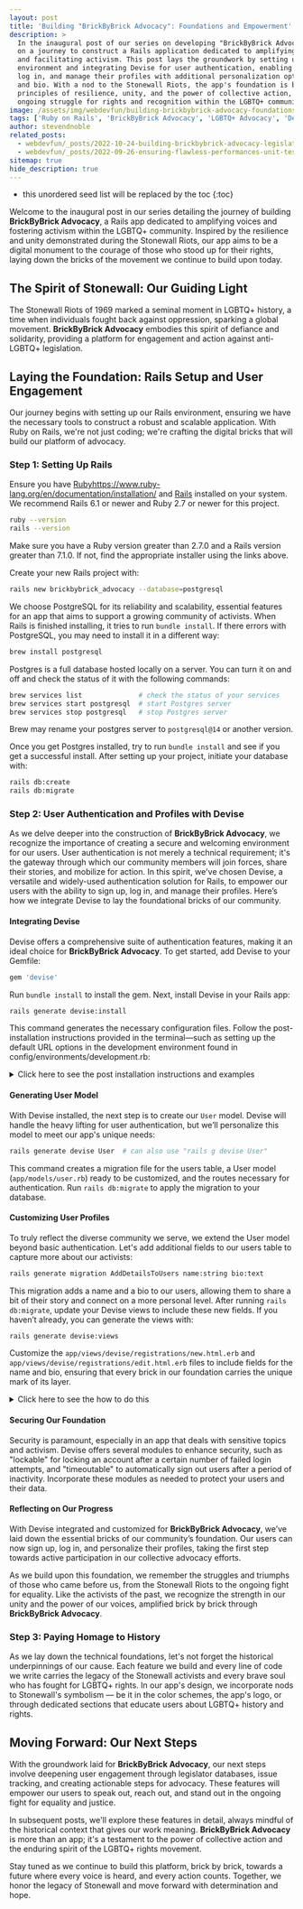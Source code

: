 ```yaml
---
layout: post
title: 'Building "BrickByBrick Advocacy": Foundations and Empowerment'
description: >
  In the inaugural post of our series on developing "BrickByBrick Advocacy," we embark
  on a journey to construct a Rails application dedicated to amplifying LGBTQ+ voices
  and facilitating activism. This post lays the groundwork by setting up the Rails
  environment and integrating Devise for user authentication, enabling users to sign up,
  log in, and manage their profiles with additional personalization options like name
  and bio. With a nod to the Stonewall Riots, the app's foundation is built on the
  principles of resilience, unity, and the power of collective action, symbolizing the
  ongoing struggle for rights and recognition within the LGBTQ+ community.
image: /assets/img/webdevfun/building-brickbybrick-advocacy-foundations-and-empowerment.jpg
tags: ['Ruby on Rails', 'BrickByBrick Advocacy', 'LGBTQ+ Advocacy', 'Devise', 'User Authentication', 'Stonewall Riots', 'Activism Platform']
author: stevendnoble
related_posts:
  - webdevfun/_posts/2022-10-24-building-brickbybrick-advocacy-legislators-database-and-highlighting-issues.md
  - webdevfun/_posts/2022-09-26-ensuring-flawless-performances-unit-testing-your-drag-queen-database.md
sitemap: true
hide_description: true
---
```


* this unordered seed list will be replaced by the toc
{:toc}

Welcome to the inaugural post in our series detailing the journey of building **BrickByBrick Advocacy**, a Rails app dedicated to amplifying voices and fostering activism within the LGBTQ+ community. Inspired by the resilience and unity demonstrated during the Stonewall Riots, our app aims to be a digital monument to the courage of those who stood up for their rights, laying down the bricks of the movement we continue to build upon today.

## The Spirit of Stonewall: Our Guiding Light

The Stonewall Riots of 1969 marked a seminal moment in LGBTQ+ history, a time when individuals fought back against oppression, sparking a global movement. **BrickByBrick Advocacy** embodies this spirit of defiance and solidarity, providing a platform for engagement and action against anti-LGBTQ+ legislation.

## Laying the Foundation: Rails Setup and User Engagement

Our journey begins with setting up our Rails environment, ensuring we have the necessary tools to construct a robust and scalable application. With Ruby on Rails, we're not just coding; we're crafting the digital bricks that will build our platform of advocacy.

### Step 1: Setting Up Rails

Ensure you have [Ruby]()https://www.ruby-lang.org/en/documentation/installation/ and [Rails](https://guides.rubyonrails.org/getting_started.html) installed on your system. We recommend Rails 6.1 or newer and Ruby 2.7 or newer for this project.

~~~bash
ruby --version
rails --version
~~~

Make sure you have a Ruby version greater than 2.7.0 and a Rails version greater than 7.1.0. If not, find the appropriate installer using the links above.

Create your new Rails project with:

~~~bash
rails new brickbybrick_advocacy --database=postgresql
~~~

We choose PostgreSQL for its reliability and scalability, essential features for an app that aims to support a growing community of activists. When Rails is finished installing, it tries to run `bundle install`. If there errors with PostgreSQL, you may need to install it in a different way:

~~~bash
brew install postgresql
~~~

Postgres is a full database hosted locally on a server. You can turn it on and off and check the status of it with the following commands:

~~~bash
brew services list              # check the status of your services
brew services start postgresql  # start Postgres server
brew services stop postgresql   # stop Postgres server
~~~

Brew may rename your postgres server to `postgresql@14` or another version.

Once you get Postgres installed, try to run `bundle install` and see if you get a successful install. After setting up your project, initiate your database with:

~~~bash
rails db:create
rails db:migrate
~~~

### Step 2: User Authentication and Profiles with Devise

As we delve deeper into the construction of **BrickByBrick Advocacy**, we recognize the importance of creating a secure and welcoming environment for our users. User authentication is not merely a technical requirement; it's the gateway through which our community members will join forces, share their stories, and mobilize for action. In this spirit, we've chosen Devise, a versatile and widely-used authentication solution for Rails, to empower our users with the ability to sign up, log in, and manage their profiles. Here’s how we integrate Devise to lay the foundational bricks of our community.

#### Integrating Devise

Devise offers a comprehensive suite of authentication features, making it an ideal choice for **BrickByBrick Advocacy**. To get started, add Devise to your Gemfile:

~~~ruby
gem 'devise'
~~~

Run `bundle install` to install the gem. Next, install Devise in your Rails app:

~~~bash
rails generate devise:install
~~~

This command generates the necessary configuration files. Follow the post-installation instructions provided in the terminal—such as setting up the default URL options in the development environment found in config/environments/development.rb:

<details>
<summary>Click here to see the post installation instructions and examples</summary>
<div markdown="1">

~~~
===============================================================================

Depending on your application's configuration some manual setup may be required:

  1. Ensure you have defined default url options in your environments files. Here
     is an example of default_url_options appropriate for a development environment
     in config/environments/development.rb:

       config.action_mailer.default_url_options = { host: 'localhost', port: 3000 }

     In production, :host should be set to the actual host of your application.

     * Required for all applications. *

  2. Ensure you have defined root_url to *something* in your config/routes.rb.
     For example:

       root to: "home#index"

     * Not required for API-only Applications *

  3. Ensure you have flash messages in app/views/layouts/application.html.erb.
     For example:

       <p class="notice"><%= notice %></p>
       <p class="alert"><%= alert %></p>

     * Not required for API-only Applications *

  4. You can copy Devise views (for customization) to your app by running:

       rails g devise:views

     * Not required *

===============================================================================
~~~

~~~rb
file: "in config/environments/development.rb"
config.action_mailer.default_url_options = { host: 'localhost', port: 3000 }
~~~

~~~rb
# file: "config/routes.rb"
Rails.application.routes.draw do
  get "up" => "rails/health#show", as: :rails_health_check

  root "home#index"
end
~~~

~~~html
<!-- file: "/app/views/layouts/application.html.erb" -->
<!DOCTYPE html>
<html>
  <head>
    <title>BrickbybrickAdvocacy</title>
    <meta name="viewport" content="width=device-width,initial-scale=1">
    <%= csrf_meta_tags %>
    <%= csp_meta_tag %>

    <%= stylesheet_link_tag "application", "data-turbo-track": "reload" %>
  </head>

  <body>
    <p class="notice"><%= notice %></p>
    <p class="alert"><%= alert %></p>
    <%= yield %>
  </body>
</html>
~~~
</div>
</details>

#### Generating User Model

With Devise installed, the next step is to create our `User` model. Devise will handle the heavy lifting for user authentication, but we’ll personalize this model to meet our app's unique needs:

~~~bash
rails generate devise User  # can also use "rails g devise User"
~~~

This command creates a migration file for the users table, a User model (`app/models/user.rb`) ready to be customized, and the routes necessary for authentication. Run `rails db:migrate` to apply the migration to your database.

#### Customizing User Profiles

To truly reflect the diverse community we serve, we extend the User model beyond basic authentication. Let's add additional fields to our users table to capture more about our activists:

~~~bash
rails generate migration AddDetailsToUsers name:string bio:text
~~~

This migration adds a name and a bio to our users, allowing them to share a bit of their story and connect on a more personal level. After running `rails db:migrate`, update your Devise views to include these new fields. If you haven’t already, you can generate the views with:

~~~bash
rails generate devise:views
~~~

Customize the `app/views/devise/registrations/new.html.erb` and `app/views/devise/registrations/edit.html.erb` files to include fields for the name and bio, ensuring that every brick in our foundation carries the unique mark of its layer.

<details>
<summary>Click here to see the how to do this</summary>
<div markdown="1">

For the new.html.erb (sign up) and edit.html.erb (account edit) forms, add the following lines inside the `<form>` tags where the other input fields are:

~~~erb
<div class="field">
  <%= f.label :name %><br />
  <%= f.text_field :name, autofocus: true, autocomplete: "name" %>
</div>

<div class="field">
  <%= f.label :bio %><br />
  <%= f.text_area :bio, autocomplete: "bio" %>
</div>
~~~

Devise doesn't automatically know about the new attributes you've added to your User model, so you'll need to explicitly permit them through the `application_controller.rb`. You do this by adding a before_action to configure the permitted parameters for account sign up and account update actions.

~~~rb
# file: "app/controllers/application_controller.rb"
class ApplicationController < ActionController::Base
  before_action :configure_permitted_parameters, if: :devise_controller?

  protected

  def configure_permitted_parameters
    devise_parameter_sanitizer.permit(:sign_up, keys: [:name, :bio])
    devise_parameter_sanitizer.permit(:account_update, keys: [:name, :bio])
  end
end
~~~

This code snippet tells Devise to allow the name and bio fields during the sign-up and account update processes.
</div>
</details>

#### Securing Our Foundation

Security is paramount, especially in an app that deals with sensitive topics and activism. Devise offers several modules to enhance security, such as "lockable" for locking an account after a certain number of failed login attempts, and "timeoutable" to automatically sign out users after a period of inactivity. Incorporate these modules as needed to protect your users and their data.

#### Reflecting on Our Progress

With Devise integrated and customized for **BrickByBrick Advocacy**, we’ve laid down the essential bricks of our community’s foundation. Our users can now sign up, log in, and personalize their profiles, taking the first step towards active participation in our collective advocacy efforts.

As we build upon this foundation, we remember the struggles and triumphs of those who came before us, from the Stonewall Riots to the ongoing fight for equality. Like the activists of the past, we recognize the strength in our unity and the power of our voices, amplified brick by brick through **BrickByBrick Advocacy**.

### Step 3: Paying Homage to History

As we lay down the technical foundations, let's not forget the historical underpinnings of our cause. Each feature we build and every line of code we write carries the legacy of the Stonewall activists and every brave soul who has fought for LGBTQ+ rights. In our app's design, we incorporate nods to Stonewall's symbolism — be it in the color schemes, the app's logo, or through dedicated sections that educate users about LGBTQ+ history and rights.

## Moving Forward: Our Next Steps

With the groundwork laid for **BrickByBrick Advocacy**, our next steps involve deepening user engagement through legislator databases, issue tracking, and creating actionable steps for advocacy. These features will empower our users to speak out, reach out, and stand out in the ongoing fight for equality and justice.

In subsequent posts, we'll explore these features in detail, always mindful of the historical context that gives our work meaning. **BrickByBrick Advocacy** is more than an app; it's a testament to the power of collective action and the enduring spirit of the LGBTQ+ rights movement.

Stay tuned as we continue to build this platform, brick by brick, towards a future where every voice is heard, and every action counts. Together, we honor the legacy of Stonewall and move forward with determination and hope.